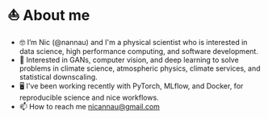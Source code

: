 # ⛵️ About me 
* 🤓 I’m Nic (@nannau) and I'm a physical scientist who is interested in data science, high performance computing, and software development.
* 👀 Interested in GANs, computer vision, and deep learning to solve problems in climate science, atmospheric physics, climate services, and statistical downscaling.
* 🖥 I've been working recently with PyTorch, MLflow, and Docker, for reproducible science and nice workflows.
* 📫 How to reach me nicannau@gmail.com

<!---
nannau/nannau is a ✨ special ✨ repository because its `README.md` (this file) appears on your GitHub profile.
You can click the Preview link to take a look at your changes.
--->
